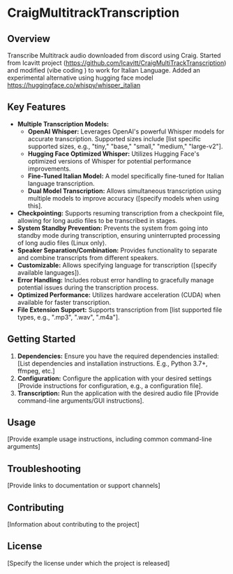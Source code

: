 # CraigMultitrackTranscription

## Overview

Transcribe Multitrack audio downloaded from discord using Craig. Started from Icavitt project (https://github.com/Icavitt/CraigMultiTrackTranscription) and modified (vibe coding ) to work for Italian Language. Added an experimental alternative using hugging face model https://huggingface.co/whispy/whisper_italian

## Key Features

*   **Multiple Transcription Models:**
    *   **OpenAI Whisper:** Leverages OpenAI's powerful Whisper models for accurate transcription. Supported sizes include [list specific supported sizes, e.g., "tiny," "base," "small," "medium," "large-v2"].
    *   **Hugging Face Optimized Whisper:** Utilizes Hugging Face's optimized versions of Whisper for potential performance improvements.
    *   **Fine-Tuned Italian Model:** A model specifically fine-tuned for Italian language transcription.
    *   **Dual Model Transcription:**  Allows simultaneous transcription using multiple models to improve accuracy ([specify models when using this].
*   **Checkpointing:** Supports resuming transcription from a checkpoint file, allowing for long audio files to be transcribed in stages.
*   **System Standby Prevention:**  Prevents the system from going into standby mode during transcription, ensuring uninterrupted processing of long audio files (Linux only).
*   **Speaker Separation/Combination:**  Provides functionality to separate and combine transcripts from different speakers.
*   **Customizable:** Allows specifying language for transcription ([specify available languages]).
*   **Error Handling:**  Includes robust error handling to gracefully manage potential issues during the transcription process.
*   **Optimized Performance:**  Utilizes hardware acceleration (CUDA) when available for faster transcription.
*   **File Extension Support:** Supports transcription from [list supported file types, e.g., ".mp3", ".wav", ".m4a"].

## Getting Started

1.  **Dependencies:** Ensure you have the required dependencies installed: [List dependencies and installation instructions. E.g., Python 3.7+, ffmpeg, etc.]
2.  **Configuration:** Configure the application with your desired settings [Provide instructions for configuration, e.g., a configuration file].
3.  **Transcription:** Run the application with the desired audio file [Provide command-line arguments/GUI instructions].

## Usage

[Provide example usage instructions, including common command-line arguments]

## Troubleshooting

[Provide links to documentation or support channels]

## Contributing

[Information about contributing to the project]

## License

[Specify the license under which the project is released]

